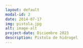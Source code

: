```yaml
---
layout: default
modal-id: 2
date: 2014-07-17
img: pistola.jpg
alt: image-alt
project-date: Diciembre 2023
description: Pistola de hidrogel
---
```

